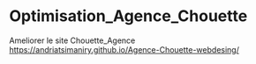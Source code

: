 # Optimisation_Agence_Chouette
Ameliorer le site Chouette_Agence
https://andriatsimaniry.github.io/Agence-Chouette-webdesing/

